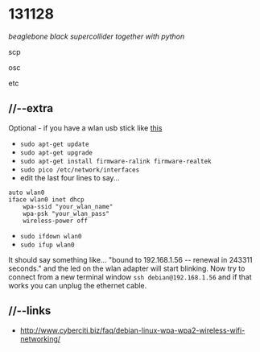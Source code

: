 131128
======

_beaglebone black supercollider together with python_

scp

osc

etc

//--extra
---------
Optional - if you have a wlan usb stick like [this](http://www.reichelt.de/WLAN-Adapter/LOGILINK-WL0084B/3/index.html?&ACTION=3&LA=5&ARTICLE=120745&GROUPID=770&artnr=LOGILINK+WL0084B)

* `sudo apt-get update`
* `sudo apt-get upgrade`
* `sudo apt-get install firmware-ralink firmware-realtek`
* `sudo pico /etc/network/interfaces`
* edit the last four lines to say...

```
auto wlan0
iface wlan0 inet dhcp
	wpa-ssid "your_wlan_name"
	wpa-psk "your_wlan_pass"
	wireless-power off
```

* `sudo ifdown wlan0`
* `sudo ifup wlan0`

It should say something like... "bound to 192.168.1.56 -- renewal in 243311 seconds." and the led on the wlan adapter will start blinking.
Now try to connect from a new terminal window `ssh debian@192.168.1.56` and if that works you can unplug the ethernet cable.


//--links
---------
* <http://www.cyberciti.biz/faq/debian-linux-wpa-wpa2-wireless-wifi-networking/>

